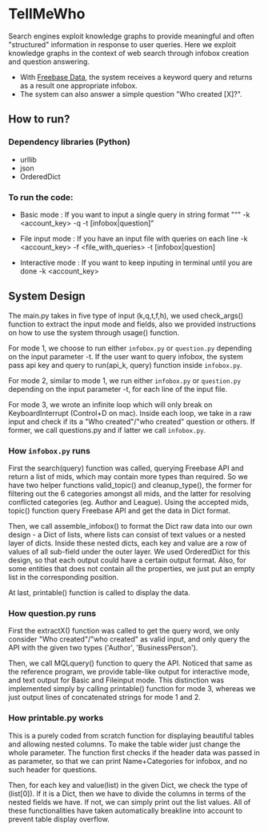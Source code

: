 # TellMeWho

Search engines exploit knowledge graphs to provide meaningful and often "structured" information in response to user queries. Here we exploit knowledge graphs in the context of web search through infobox creation and question answering.

* With [Freebase Data](http://www.freebase.com/), the system receives a keyword query and returns as a result one appropriate infobox.
* The system can also answer a simple question "Who created [X]?".

## How to run?

### Dependency libraries (Python)

* urllib
* json
* OrderedDict

### To run the code:

* Basic mode : If you want to input a single query in string format "<q>"
    -k <account_key> -q <query> -t [infobox|question]

* File input mode : If you have an input file with queries on each line
    -k <account_key> -f <file_with_queries> -t [infobox|question]

* Interactive mode : If you want to keep inputing in terminal until you are done
    -k <account_key>

## System Design

The main.py takes in five type of input (k,q,t,f,h), we used check_args() function to extract the input mode and fields, also we provided instructions on how to use the system through usage() function.

For mode 1, we choose to run either `infobox.py` or `question.py` depending on the input parameter -t. If the user want to query infobox, the system pass api key and query to run(api_k, query) function inside `infobox.py`.

For mode 2, similar to mode 1, we run either `infobox.py` or `question.py` depending on the input parameter -t, for each line of the input file.

For mode 3, we wrote an infinite loop which will only break on KeyboardInterrupt (Control+D on mac). Inside each loop, we take in a raw input and check if its a "Who created"/"who created" question or others. If former, we call questions.py and if latter we call `infobox.py`.

### How `infobox.py` runs

First the search(query) function was called, querying Freebase API and return a list of mids, which may contain more types than required. So we have two helper functions valid_topic() and cleanup_type(), the former for filtering out the 6 categories amongst all mids, and the latter for resolving conflicted categories (eg. Author and League). Using the accepted mids, topic() function query Freebase API and get the data in Dict format.

Then, we call assemble_infobox() to format the Dict raw data into our own design - a Dict of lists, where lists can consist of text values or a nested layer of dicts. Inside these nested dicts, each key and value are a row of values of all sub-field under the outer layer. We used OrderedDict for this design, so that each output could have a certain output format. Also, for some entities that does not contain all the properties, we just put an empty list in the corresponding position.

At last, printable() function is called to display the data. 

### How question.py runs

First the extractX() function was called to get the query word, we only consider "Who created"/"who created" as valid input, and only query the API with the given two types ('Author', 'BusinessPerson').

Then, we call MQLquery() function to query the API. Noticed that same as the reference program, we provide table-like output for interactive mode, and text output for Basic and Fileinput mode. This distinction was implemented simply by calling printable() function for mode 3, whereas we just output lines of concatenated strings for mode 1 and 2.

### How printable.py works

This is a purely coded from scratch function for displaying beautiful tables and allowing nested columns. To make the table wider just change the whole parameter. The function first checks if the header data was passed in as parameter, so that we can print Name+Categories for infobox, and no such header for questions.

Then, for each key and value(list) in the given Dict, we check the type of (list[0]). If it is a Dict, then we have to divide the columns in terms of the nested fields we have. If not, we can simply print out the list values. All of these functionalities have taken automatically breakline into account to prevent table display overflow. 
